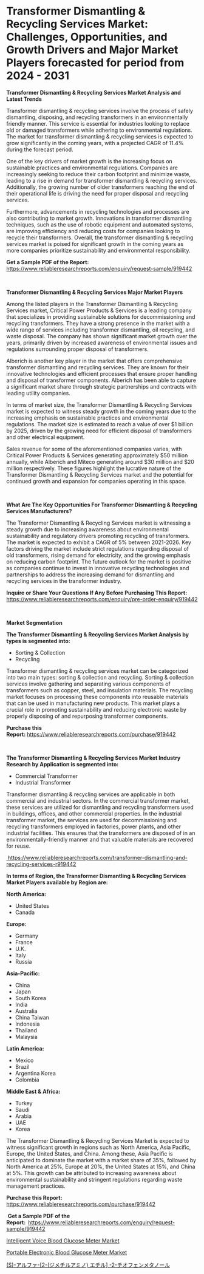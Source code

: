 <p><h1>Transformer Dismantling & Recycling Services Market: Challenges, Opportunities, and Growth Drivers and Major Market Players forecasted for period from 2024 - 2031</h1></p><p><strong>Transformer Dismantling & Recycling Services Market Analysis and Latest Trends</strong></p>
<p><p>Transformer dismantling & recycling services involve the process of safely dismantling, disposing, and recycling transformers in an environmentally friendly manner. This service is essential for industries looking to replace old or damaged transformers while adhering to environmental regulations. The market for transformer dismantling & recycling services is expected to grow significantly in the coming years, with a projected CAGR of 11.4% during the forecast period.</p><p>One of the key drivers of market growth is the increasing focus on sustainable practices and environmental regulations. Companies are increasingly seeking to reduce their carbon footprint and minimize waste, leading to a rise in demand for transformer dismantling & recycling services. Additionally, the growing number of older transformers reaching the end of their operational life is driving the need for proper disposal and recycling services.</p><p>Furthermore, advancements in recycling technologies and processes are also contributing to market growth. Innovations in transformer dismantling techniques, such as the use of robotic equipment and automated systems, are improving efficiency and reducing costs for companies looking to recycle their transformers. Overall, the transformer dismantling & recycling services market is poised for significant growth in the coming years as more companies prioritize sustainability and environmental responsibility.</p></p>
<p><strong>Get a Sample PDF of the Report:&nbsp;</strong> <a href="https://www.reliableresearchreports.com/enquiry/request-sample/919442">https://www.reliableresearchreports.com/enquiry/request-sample/919442</a></p>
<p>&nbsp;</p>
<p><strong>Transformer Dismantling & Recycling Services Major Market Players</strong></p>
<p><p>Among the listed players in the Transformer Dismantling & Recycling Services market, Critical Power Products & Services is a leading company that specializes in providing sustainable solutions for decommissioning and recycling transformers. They have a strong presence in the market with a wide range of services including transformer dismantling, oil recycling, and waste disposal. The company has shown significant market growth over the years, primarily driven by increased awareness of environmental issues and regulations surrounding proper disposal of transformers.</p><p>Alberich is another key player in the market that offers comprehensive transformer dismantling and recycling services. They are known for their innovative technologies and efficient processes that ensure proper handling and disposal of transformer components. Alberich has been able to capture a significant market share through strategic partnerships and contracts with leading utility companies.</p><p>In terms of market size, the Transformer Dismantling & Recycling Services market is expected to witness steady growth in the coming years due to the increasing emphasis on sustainable practices and environmental regulations. The market size is estimated to reach a value of over $1 billion by 2025, driven by the growing need for efficient disposal of transformers and other electrical equipment.</p><p>Sales revenue for some of the aforementioned companies varies, with Critical Power Products & Services generating approximately $50 million annually, while Alberich and Miteco generating around $30 million and $20 million respectively. These figures highlight the lucrative nature of the Transformer Dismantling & Recycling Services market and the potential for continued growth and expansion for companies operating in this space.</p></p>
<p>&nbsp;</p>
<p><strong>What Are The Key Opportunities For Transformer Dismantling & Recycling Services Manufacturers?</strong></p>
<p><p>The Transformer Dismantling & Recycling Services market is witnessing a steady growth due to increasing awareness about environmental sustainability and regulatory drivers promoting recycling of transformers. The market is expected to exhibit a CAGR of 5% between 2021-2026. Key factors driving the market include strict regulations regarding disposal of old transformers, rising demand for electricity, and the growing emphasis on reducing carbon footprint. The future outlook for the market is positive as companies continue to invest in innovative recycling technologies and partnerships to address the increasing demand for dismantling and recycling services in the transformer industry.</p></p>
<p><strong>Inquire or Share Your Questions If Any Before Purchasing This Report:</strong> <a href="https://www.reliableresearchreports.com/enquiry/pre-order-enquiry/919442">https://www.reliableresearchreports.com/enquiry/pre-order-enquiry/919442</a></p>
<p>&nbsp;</p>
<p><strong>Market Segmentation</strong></p>
<p><strong>The Transformer Dismantling & Recycling Services Market Analysis by types is segmented into:</strong></p>
<p><ul><li>Sorting & Collection</li><li>Recycling</li></ul></p>
<p><p>Transformer dismantling & recycling services market can be categorized into two main types: sorting & collection and recycling. Sorting & collection services involve gathering and separating various components of transformers such as copper, steel, and insulation materials. The recycling market focuses on processing these components into reusable materials that can be used in manufacturing new products. This market plays a crucial role in promoting sustainability and reducing electronic waste by properly disposing of and repurposing transformer components.</p></p>
<p><strong>Purchase this Report:&nbsp;</strong><a href="https://www.reliableresearchreports.com/purchase/919442">https://www.reliableresearchreports.com/purchase/919442</a></p>
<p>&nbsp;</p>
<p><strong>The Transformer Dismantling & Recycling Services Market Industry Research by Application is segmented into:</strong></p>
<p><ul><li>Commercial Transformer</li><li>Industrial Transformer</li></ul></p>
<p><p>Transformer dismantling & recycling services are applicable in both commercial and industrial sectors. In the commercial transformer market, these services are utilized for dismantling and recycling transformers used in buildings, offices, and other commercial properties. In the industrial transformer market, the services are used for decommissioning and recycling transformers employed in factories, power plants, and other industrial facilities. This ensures that the transformers are disposed of in an environmentally-friendly manner and that valuable materials are recovered for reuse.</p></p>
<p><a href="https://www.reliableresearchreports.com/transformer-dismantling-and-recycling-services-r919442">&nbsp;https://www.reliableresearchreports.com/transformer-dismantling-and-recycling-services-r919442</a></p>
<p><strong>In terms of Region, the Transformer Dismantling & Recycling Services Market Players available by Region are:</strong></p>
<p>
    <p> <strong> North America: </strong>
        <ul>
            <li>United States</li>
            <li>Canada</li>
        </ul>
        </p> 
    <p> <strong> Europe: </strong>
        <ul>
            <li>Germany</li>
            <li>France</li>
            <li>U.K.</li>
            <li>Italy</li>
            <li>Russia</li>
        </ul>
        </p> 
    <p> <strong> Asia-Pacific: </strong>
        <ul>
            <li>China</li>
            <li>Japan</li>
            <li>South Korea</li>
            <li>India</li>
            <li>Australia</li>
            <li>China Taiwan</li>
            <li>Indonesia</li>
            <li>Thailand</li>
            <li>Malaysia</li>
        </ul>
        </p> 
    <p> <strong> Latin America: </strong>
        <ul>
            <li>Mexico</li>
            <li>Brazil</li>
            <li>Argentina Korea</li>
            <li>Colombia</li>
        </ul>
        </p> 
    <p> <strong> Middle East & Africa: </strong>
        <ul>
            <li>Turkey</li>
            <li>Saudi</li>
            <li>Arabia</li>
            <li>UAE</li>
            <li>Korea</li>
        </ul>
    </p>
    </p>
<p><p>The Transformer Dismantling & Recycling Services Market is expected to witness significant growth in regions such as North America, Asia Pacific, Europe, the United States, and China. Among these, Asia Pacific is anticipated to dominate the market with a market share of 35%, followed by North America at 25%, Europe at 20%, the United States at 15%, and China at 5%. This growth can be attributed to increasing awareness about environmental sustainability and stringent regulations regarding waste management practices.</p></p>
<p><strong>Purchase this Report: </strong><a href="https://www.reliableresearchreports.com/purchase/919442">https://www.reliableresearchreports.com/purchase/919442</a></p>
<p>&nbsp;<strong>Get a Sample PDF of the Report:&nbsp;&nbsp;</strong><a href="https://www.reliableresearchreports.com/enquiry/request-sample/919442">https://www.reliableresearchreports.com/enquiry/request-sample/919442</a></p>
<p><strong></strong></p>
<p><p><a href="https://github.com/kmatchooka/Market-Research-Report-List-1/blob/main/intelligent-voice-blood-glucose-meter-market.md">Intelligent Voice Blood Glucose Meter Market</a></p><p><a href="https://github.com/DarrenSipes1990/Market-Research-Report-List-1/blob/main/portable-electronic-blood-glucose-meter-market.md">Portable Electronic Blood Glucose Meter Market</a></p><p><a href="https://github.com/oqoeusbvpadwjs08/Market-Research-Report-List-3/blob/main/1161190175523.md">(S)-アルファ-[2-(ジメチルアミノ) エチル] -2-チオフェンメタノール</a></p></p>